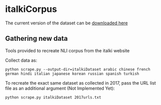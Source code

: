 # italkiCorpus

The current version of the dataset can be [downloaded here](https://github.com/ghomasHudson/italkiCorpus/releases/tag/v1.0)

## Gathering new data
Tools provided to recreate NLI corpus from the italki website

Collect data as:

```
python scrape.py --output-dir=italkiDataset arabic chinese french german hindi italian japanese korean russian spanish turkish
```

To recreate the exact same dataset as collected in 2017, pass the URL list file as an additional argument (Not Implemented Yet):

```
python scrape.py italkiDataset 2017urls.txt
```
